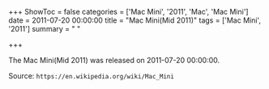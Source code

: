 +++
ShowToc = false
categories = ['Mac Mini', '2011', 'Mac', 'Mac Mini']
date = 2011-07-20 00:00:00
title = "Mac Mini(Mid 2011)"
tags = ['Mac Mini', '2011']
summary = " "

+++

The Mac Mini(Mid 2011) was released on 2011-07-20 00:00:00.

Source: `https://en.wikipedia.org/wiki/Mac_Mini`
